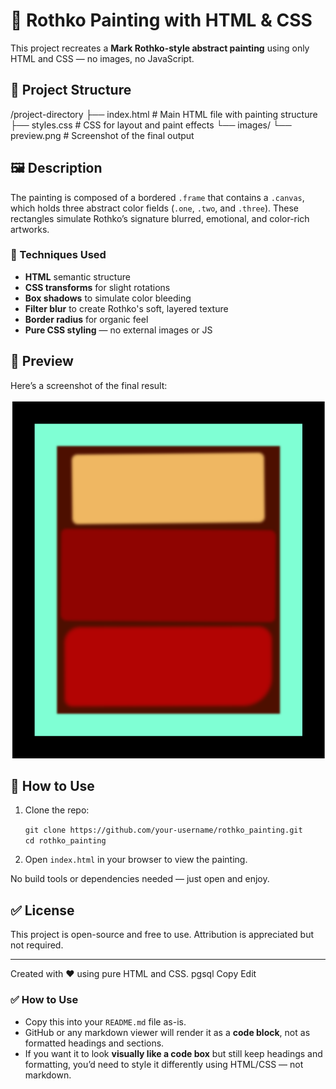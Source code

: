 
# 🎨 Rothko Painting with HTML & CSS

This project recreates a **Mark Rothko-style abstract painting** using only HTML and CSS — no images, no JavaScript.

## 📂 Project Structure

/project-directory
├── index.html       # Main HTML file with painting structure
├── styles.css       # CSS for layout and paint effects
└── images/
    └── preview.png  # Screenshot of the final output

## 🖼️ Description

The painting is composed of a bordered `.frame` that contains a `.canvas`, which holds three abstract color fields (`.one`, `.two`, and `.three`). These rectangles simulate Rothko’s signature blurred, emotional, and color-rich artworks.

### 🔧 Techniques Used

- **HTML** semantic structure
- **CSS transforms** for slight rotations
- **Box shadows** to simulate color bleeding
- **Filter blur** to create Rothko's soft, layered texture
- **Border radius** for organic feel
- **Pure CSS styling** — no external images or JS

## 📸 Preview

Here’s a screenshot of the final result:

![Preview of Rothko Painting](images/preview.png)

## 🚀 How to Use

1. Clone the repo:

   ```git clone https://github.com/your-username/rothko_painting.git```<br>
   ```cd rothko_painting```

2. Open `index.html` in your browser to view the painting.

No build tools or dependencies needed — just open and enjoy.

## ✅ License

This project is open-source and free to use. Attribution is appreciated but not required.

---

Created with ❤️ using pure HTML and CSS.
pgsql
Copy
Edit

### ✅ How to Use

- Copy this into your `README.md` file as-is.
- GitHub or any markdown viewer will render it as a **code block**, not as formatted headings and sections.
- If you want it to look **visually like a code box** but still keep headings and formatting, you’d need to style it differently using HTML/CSS — not markdown.









